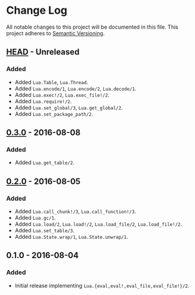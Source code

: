 # Change Log
All notable changes to this project will be documented in this file.
This project adheres to [Semantic Versioning](http://semver.org/).

## [HEAD] - Unreleased
### Added
- Added `Lua.Table`, `Lua.Thread`.
- Added `Lua.encode/1`, `Lua.encode/2`, `Lua.decode/1`.
- Added `Lua.exec!/2`, `Lua.exec_file!/2`.
- Added `Lua.require!/2`.
- Added `Lua.set_global/3`, `Lua.get_global/2`.
- Added `Lua.set_package_path/2`.

## [0.3.0] - 2016-08-08
### Added
- Added `Lua.get_table/2`.

## [0.2.0] - 2016-08-05
### Added
- Added `Lua.call_chunk!/3`, `Lua.call_function!/3`.
- Added `Lua.gc/1`.
- Added `Lua.load/2`, `Lua.load!/2`, `Lua.load_file/2`, `Lua.load_file!/2`.
- Added `Lua.set_table/3`.
- Added `Lua.State.wrap/1`, `Lua.State.unwrap/1`.

## 0.1.0 - 2016-08-04
### Added
- Initial release implementing `Lua.{eval,eval!,eval_file,eval_file!}/2`.

[HEAD]:  https://github.com/bendiken/exlua/compare/0.3.0...HEAD
[0.4.0]: https://github.com/bendiken/exlua/compare/0.3.0...0.4.0
[0.3.0]: https://github.com/bendiken/exlua/compare/0.2.0...0.3.0
[0.2.0]: https://github.com/bendiken/exlua/compare/0.1.0...0.2.0
